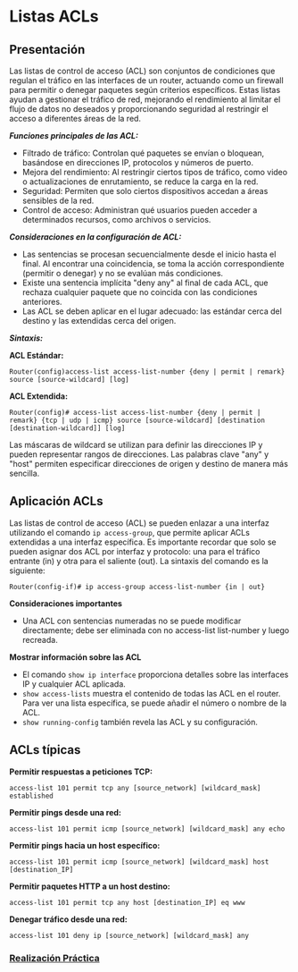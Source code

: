 # Listas ACLs

## Presentación
Las listas de control de acceso (ACL) son conjuntos de condiciones que regulan el tráfico en las interfaces de un router, actuando como un firewall para permitir o denegar paquetes según criterios específicos. Estas listas ayudan a gestionar el tráfico de red, mejorando el rendimiento al limitar el flujo de datos no deseados y proporcionando seguridad al restringir el acceso a diferentes áreas de la red.

___Funciones principales de las ACL:___
- Filtrado de tráfico: Controlan qué paquetes se envían o bloquean, basándose en direcciones IP, protocolos y números de puerto.
- Mejora del rendimiento: Al restringir ciertos tipos de tráfico, como video o actualizaciones de enrutamiento, se reduce la carga en la red.
- Seguridad: Permiten que solo ciertos dispositivos accedan a áreas sensibles de la red.
- Control de acceso: Administran qué usuarios pueden acceder a determinados recursos, como archivos o servicios.

___Consideraciones en la configuración de ACL:___
- Las sentencias se procesan secuencialmente desde el inicio hasta el final. Al encontrar una coincidencia, se toma la acción correspondiente (permitir o denegar) y no se evalúan más condiciones.
- Existe una sentencia implícita "deny any" al final de cada ACL, que rechaza cualquier paquete que no coincida con las condiciones anteriores.
- Las ACL se deben aplicar en el lugar adecuado: las estándar cerca del destino y las extendidas cerca del origen.

___Sintaxis:___

**ACL Estándar:**
```
Router(config)access-list access-list-number {deny | permit | remark} source [source-wildcard] [log]
```
**ACL Extendida:**
```
Router(config)# access-list access-list-number {deny | permit | remark} {tcp | udp | icmp} source [source-wildcard] [destination [destination-wildcard]] [log]
```
Las máscaras de wildcard se utilizan para definir las direcciones IP y pueden representar rangos de direcciones. Las palabras clave "any" y "host" permiten especificar direcciones de origen y destino de manera más sencilla.

## Aplicación ACLs

Las listas de control de acceso (ACL) se pueden enlazar a una interfaz utilizando el comando `ip access-group`, que permite aplicar ACLs extendidas a una interfaz específica. Es importante recordar que solo se pueden asignar dos ACL por interfaz y protocolo: una para el tráfico entrante (in) y otra para el saliente (out). La sintaxis del comando es la siguiente:

```
Router(config-if)# ip access-group access-list-number {in | out}
```

__Consideraciones importantes__
- Una ACL con sentencias numeradas no se puede modificar directamente; debe ser eliminada con no access-list list-number y luego recreada.

__Mostrar información sobre las ACL__
- El comando `show ip interface` proporciona detalles sobre las interfaces IP y cualquier ACL aplicada.
- `show access-lists` muestra el contenido de todas las ACL en el router. Para ver una lista específica, se puede añadir el número o nombre de la ACL.
- `show running-config` también revela las ACL y su configuración.

## ACLs típicas

**Permitir respuestas a peticiones TCP:**

```
access-list 101 permit tcp any [source_network] [wildcard_mask] established
```

**Permitir pings desde una red:**

```
access-list 101 permit icmp [source_network] [wildcard_mask] any echo
```

**Permitir pings hacia un host específico:**

```
access-list 101 permit icmp [source_network] [wildcard_mask] host [destination_IP]
```

**Permitir paquetes HTTP a un host destino:**

```
access-list 101 permit tcp any host [destination_IP] eq www
```

**Denegar tráfico desde una red:**

```
access-list 101 deny ip [source_network] [wildcard_mask] any
```


### [Realización Práctica](EjemploACL.md)